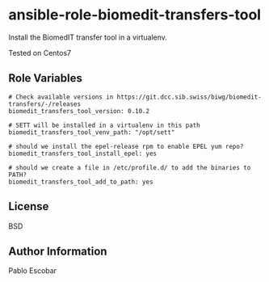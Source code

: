 ansible-role-biomedit-transfers-tool
=========

Install the BiomedIT transfer tool in a virtualenv.

Tested on Centos7


Role Variables
--------------

```
# Check available versions in https://git.dcc.sib.swiss/biwg/biomedit-transfers/-/releases
biomedit_transfers_tool_version: 0.10.2

# SETT will be installed in a virtualenv in this path
biomedit_transfers_tool_venv_path: "/opt/sett"

# should we install the epel-release rpm to enable EPEL yum repo?
biomedit_transfers_tool_install_epel: yes

# should we create a file in /etc/profile.d/ to add the binaries to PATH?
biomedit_transfers_tool_add_to_path: yes
```

License
-------

BSD

Author Information
------------------

Pablo Escobar
